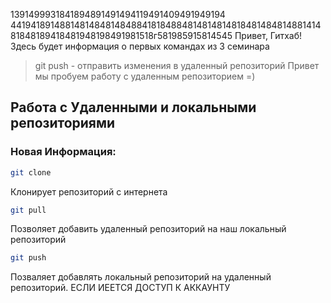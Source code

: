 1391499931841894891491494119491409491949194
4419418914881481484814848841818488481481481481848148481488141481848189418481948198491981518г581985915814545
Привет, Гитхаб! Здесь будет информация о первых командах из 3 семинара
> git push - отправить изменения в удаленный репозиторий 
Привет мы пробуем работу с удаленным репозиторием =)
## Работа с Удаленными и локальными репозиториями
### Новая Информация:

```sh
git clone
```
Клонирует репозиторий с интернета
```sh
git pull
```
Позволяет добавить удаленный репозиторий на наш локальный репозиторий
```sh
git push
```
Позваляет добавлять локальный репозиторий на удаленный репозиторий. ЕСЛИ ИЕЕТСЯ ДОСТУП К АККАУНТУ